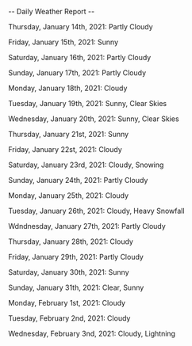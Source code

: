 -- Daily Weather Report --

Thursday, January 14th, 2021: Partly Cloudy

Friday, January 15th, 2021: Sunny

Saturday, January 16th, 2021: Partly Cloudy

Sunday, January 17th, 2021: Partly Cloudy

Monday, January 18th, 2021: Cloudy

Tuesday, January 19th, 2021: Sunny, Clear Skies

Wednesday, January 20th, 2021: Sunny, Clear Skies

Thursday, January 21st, 2021: Sunny

Friday, January 22st, 2021: Cloudy

Saturday, January 23rd, 2021: Cloudy, Snowing

Sunday, January 24th, 2021: Partly Cloudy

Monday, January 25th, 2021: Cloudy

Tuesday, January 26th, 2021: Cloudy, Heavy Snowfall

Wdndnesday, January 27th, 2021: Partly Cloudy

Thursday, January 28th, 2021: Cloudy

Friday, January 29th, 2021: Partly Cloudy

Saturday, January 30th, 2021: Sunny

Sunday, January 31th, 2021: Clear, Sunny

Monday, February 1st, 2021: Cloudy

Tuesday, February 2nd, 2021: Cloudy

Wednesday, February 3nd, 2021: Cloudy, Lightning
